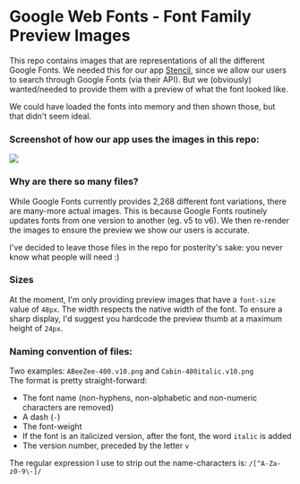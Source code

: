 # Google Web Fonts - Font Family Preview Images

This repo contains images that are representations of all the different Google Fonts. We needed this for our app [Stencil](https://getstencil.com), since we allow our users to search through Google Fonts (via their API). But we (obviously) wanted/needed to provide them with a preview of what the font looked like.

We could have loaded the fonts into memory and then shown those, but that didn't seem ideal.

### Screenshot of how our app uses the images in this repo:
![](https://i.imgur.com/4bm2ixQ.png)

### Why are there so many files?
While Google Fonts currently provides 2,268 different font variations, there are many-more actual images. This is because Google Fonts routinely updates fonts from one version to another (eg. v5 to v6). We then re-render the images to ensure the preview we show our users is accurate.

I've decided to leave those files in the repo for posterity's sake: you never know what people will need :)

### Sizes
At the moment, I'm only providing preview images that have a `font-size` value of `48px`. The width respects the native width of the font. To ensure a sharp display, I'd suggest you hardcode the preview thumb at a maximum height of `24px`.

### Naming convention of files:
Two examples: `ABeeZee-400.v10.png` and `Cabin-400italic.v10.png`  
The format is pretty straight-forward:
- The font name (non-hyphens, non-alphabetic and non-numeric characters are removed)
- A dash (`-`)
- The font-weight
- If the font is an italicized version, after the font, the word `italic` is added
- The version number, preceded by the letter `v`

The regular expression I use to strip out the name-characters is: `/[^A-Za-z0-9\-]/`
